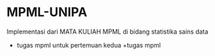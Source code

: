 # MPML-UNIPA
Implementasi dari MATA KULIAH MPML di bidang statistika sains data
+ tugas mpml untuk pertemuan kedua
+tugas mpml
